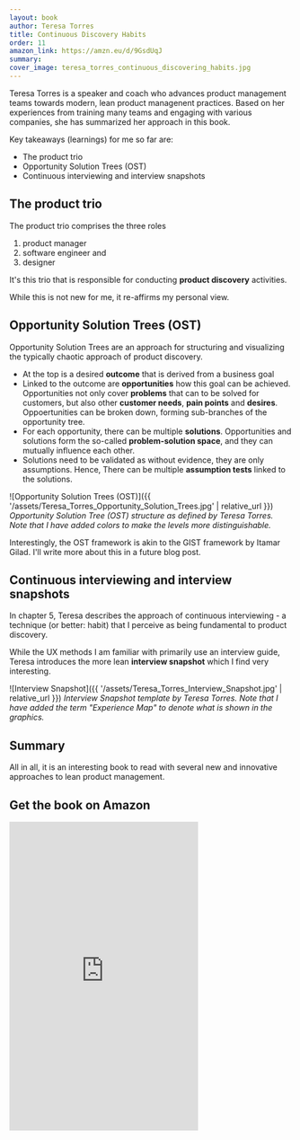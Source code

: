 ```yaml
---
layout: book
author: Teresa Torres
title: Continuous Discovery Habits
order: 11
amazon_link: https://amzn.eu/d/9GsdUqJ
summary:
cover_image: teresa_torres_continuous_discovering_habits.jpg
---
```


Teresa Torres is a speaker and coach who advances product management teams towards modern, lean product managenent practices.
Based on her experiences from training many teams and engaging with various companies, she has summarized her approach in this book. 

Key takeaways (learnings) for me so far are: 

- The product trio
- Opportunity Solution Trees (OST)
- Continuous interviewing and interview snapshots

## The product trio

The product trio comprises the three roles

1. product manager
2. software engineer and
3. designer

It's this trio that is responsible for conducting **product discovery** activities. 

While this is not new for me, it re-affirms my personal view. 

## Opportunity Solution Trees (OST)

Opportunity Solution Trees are an approach for structuring and visualizing the typically chaotic approach of product discovery. 

- At the top is a desired **outcome** that is derived from a business goal
- Linked to the outcome are **opportunities** how this goal can be achieved. Opportunities not only cover **problems** that can to be solved for customers, but also other **customer needs**, **pain points** and **desires**. Oppoertunities can be broken down, forming sub-branches of the opportunity tree. 
- For each opportunity, there can be multiple **solutions**. Opportunities and solutions form the so-called **problem-solution space**, and they can mutually influence each other. 
- Solutions need to be validated as without evidence, they are only assumptions. Hence, There can be multiple **assumption tests** linked to the solutions. 

![Opportunity Solution Trees (OST)]({{ '/assets/Teresa_Torres_Opportunity_Solution_Trees.jpg' | relative_url }})
*Opportunity Solution Tree (OST) structure as defined by Teresa Torres. Note that I have added colors to make the levels more distinguishable.*


Interestingly, the OST framework is akin to the GIST framework by Itamar Gilad. 
I'll write more about this in a future blog post. 

## Continuous interviewing and interview snapshots

In chapter 5, Teresa describes the approach of continuous interviewing - a technique (or better: habit) that I perceive as being fundamental to product discovery. 

While the UX methods I am familiar with primarily use an interview guide, Teresa introduces the more lean **interview snapshot** which I find very interesting. 

![Interview Snapshot]({{ '/assets/Teresa_Torres_Interview_Snapshot.jpg' | relative_url }})
*Interview Snapshot template by Teresa Torres. Note that I have added the term "Experience Map" to denote what is shown in the graphics.*


## Summary

All in all, it is an interesting book to read with several new and innovative approaches to lean product management.


## Get the book on Amazon

<iframe type="text/html" sandbox="allow-scripts allow-same-origin allow-popups" width="336" height="550" frameborder="0" allowfullscreen style="max-width:100%" src="https://lesen.amazon.de/kp/card?asin=B094PVB97X&preview=inline&linkCode=kpe&ref_=cm_sw_r_kb_dp_NQP8SD67ZS9Q0F2Q05F2" ></iframe>